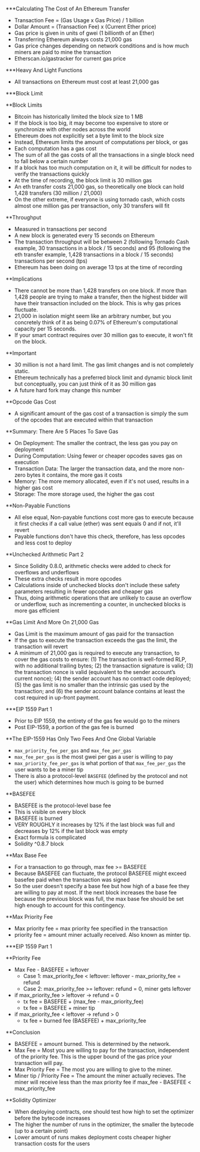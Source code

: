 ***Calculating The Cost of An Ethereum Transfer
- Transaction Fee = (Gas Usage x Gas Price) / 1 billion
- Dollar Amount = (Transaction Fee) x (Current Ether price)
- Gas price is given in units of gwei (1 billionth of an Ether)
- Transferring Ethereum always costs 21,000 gas
- Gas price changes depending on network conditions and is how much miners are paid to mine the transaction
- Etherscan.io/gastracker for current gas price

***Heavy And Light Functions
- All transactions on Ethereum must cost at least 21,000 gas

***Block Limit

**Block Limits
- Bitcoin has historically limited the block size to 1 MB
- If the block is too big, it may become too expensive to store or synchronize with other nodes across the world
- Ethereum does not explicitly set a byte limit to the block size
- Instead, Ethereum limits the amount of computations per block, or gas
- Each computation has a gas cost
- The sum of all the gas costs of all the transactions in a single block need to fall below a certain number
- If a block has too much computation on it, it will be difficult for nodes to verify the transactions quickly
- At the time of recording, the block limit is 30 million gas
- An eth transfer costs 21,000 gas, so theoretically one block can hold 1,428 transfers (30 million / 21,000)
- On the other extreme, if everyone is using tornado cash, which costs almost one million gas per transaction, only 30 transfers will fit

**Throughput
- Measured in transactions per second
- A new block is generated every 15 seconds on Ethereum
- The transaction throughput will be between 2 (following Tornado Cash example, 30 transactions in a block / 15 seconds) and 95 (following
the eth transfer example, 1,428 transactions in a block / 15 seconds) transactions per second (tps)
- Ethereum has been doing on average 13 tps at the time of recording

**Implications
- There cannot be more than 1,428 transfers on one block. If more than 1,428 people are trying to make a transfer, then the highest bidder
will have their transaction included on the block. This is why gas prices fluctuate.
- 21,000 in isolation might seem like an arbitrary number, but you concretely think of it as being 0.07% of Ethereum's computational capacity
per 15 seconds.
- If your smart contract requires over 30 million gas to execute, it won't fit on the block.

**Important
- 30 million is not a hard limit. The gas limit changes and is not completely static.
- Ethereum technically has a preferred block limit and dynamic block limit but conceptually, you can just think of it as 30 million gas
- A future hard fork may change this number

**Opcode Gas Cost
- A significant amount of the gas cost of a transaction is simply the sum of the opcodes that are executed within that transaction

**Summary: There Are 5 Places To Save Gas
- On Deployment: The smaller the contract, the less gas you pay on deployment
- During Computation: Using fewer or cheaper opcodes saves gas on execution
- Transaction Data: The larger the transaction data, and the more non-zero bytes it contains, the more gas it costs
- Memory: The more memory allocated, even if it's not used, results in a higher gas cost
- Storage: The more storage used, the higher the gas cost

**Non-Payable Functions
- All else equal, Non-payable functions cost more gas to execute because it first checks if a call value (ether) was sent equals 0 and if not, it'll revert
- Payable functions don't have this check, therefore, has less opcodes and less cost to deploy

**Unchecked Arithmetic Part 2
- Since Solidity 0.8.0, arithmetic checks were added to check for overflows and underflows
- These extra checks result in more opcodes
- Calculations inside of unchecked blocks don't include these safety parameters resulting in fewer opcodes and cheaper gas
- Thus, doing arithmetic operations that are unlikely to cause an overflow or underflow, such as incrementing a counter, in
unchecked blocks is more gas efficient

**Gas Limit And More On 21,000 Gas
- Gas Limit is the maximum amount of gas paid for the transaction
- If the gas to execute the transaction exceeds the gas the limit, the transaction will revert
- A minimum of 21,000 gas is required to execute any transaction, to cover the gas costs to ensure:
    (1) The transaction is well-formed RLP, with no additional trailing bytes;
    (2) the transaction signature is valid;
    (3) the transaction nonce is valid (equivalent to the sender account’s current nonce);
    (4) the sender account has no contract code deployed;
    (5) the gas limit is no smaller than the intrinsic gas used by the transaction; and
    (6) the sender account balance contains at least the cost required in up-front payment.

***EIP 1559 Part 1
- Prior to EIP 1559, the entirety of the gas fee would go to the miners
- Post EIP-1559, a portion of the gas fee is burned

**The EIP-1559 Has Only Two Fees And One Global Variable
- `max_priority_fee_per_gas` and `max_fee_per_gas`
- `max_fee_per_gas` is the most gwei per gas a user is willing to pay
- `max_priority_fee_per_gas` is what portion of that `max_fee_per_gas` the user wants to be a miner tip
- There is also a protocol-level `BASEFEE` (defined by the protocol and not the user) which determines how much is going to be burned

**BASEFEE
- BASEFEE is the protocol-level base fee
- This is visible on every block
- BASEFEE is burned
- VERY ROUGHLY it increases by 12% if the last block was full and decreases by 12% if the last block was empty
- Exact formula is complicated
- Solidity ^0.8.7 block

**Max Base Fee
- For a transaction to go through, max fee >= BASEFEE
- Because BASEFEE can fluctuate, the protocol BASEFEE might exceed basefee paid when the transaction was signed
- So the user doesn't specify a base fee but how high of a base fee they are willing to pay at most. If the next block increases the base
fee because the previous block was full, the max base fee should be set high enough to account for this contingency.

**Max Priority Fee
- Max priority fee = max priority fee specified in the transaction
- priority fee = amount miner actually received. Also known as minter tip.

***EIP 1559 Part 1

**Priority Fee
- Max Fee - BASEFEE = leftover
    - Case 1: max_priority_fee < leftover: leftover - max_priority_fee = refund
    - Case 2: max_priority_fee >= leftover: refund = 0, miner gets leftover
- if max_priority_fee > leftover -> refund = 0
    - tx fee = BASEFEE + (max_fee - max_priority_fee)
    - tx fee = BASEFEE + miner tip
- if max_priority_fee < leftover -> refund > 0
    - tx fee = burned fee (BASEFEE) + max_priority_fee

**Conclusion
- BASEFEE = amount burned. This is determined by the network.
- Max Fee = Most you are willing to pay for the transaction, independent of the priority fee. This is the upper bound of the gas price your transaction
will pay.
- Max Priority Fee = The most you are willing to give to the miner.
- Miner tip / Priority Fee = The amount the miner actually recieves. The miner will receive less than the max priority fee if max_fee - BASEFEE < max_priority_fee

**Solidity Optimizer
- When deploying contracts, one should test how high to set the optimizer before the bytecode increases
- The higher the number of runs in the optimizer, the smaller the bytecode (up to a certain point)
- Lower amount of runs makes deployment costs cheaper higher transaction costs for the users